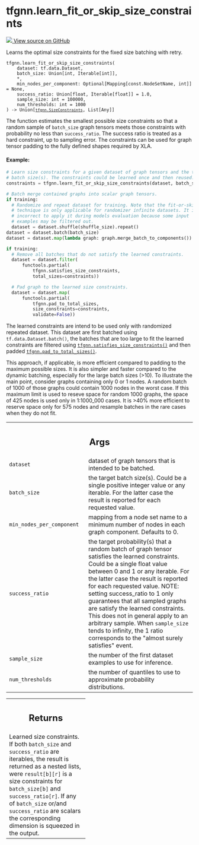 # tfgnn.learn_fit_or_skip_size_constraints

<!-- Insert buttons and diff -->

<a target="_blank" href="https://github.com/tensorflow/gnn/tree/master/tensorflow_gnn/graph/batching_utils.py#L257-L621">
<img src="https://www.tensorflow.org/images/GitHub-Mark-32px.png" /> View source
on GitHub </a>

Learns the optimal size constraints for the fixed size batching with retry.

<pre class="devsite-click-to-copy prettyprint lang-py tfo-signature-link">
<code>tfgnn.learn_fit_or_skip_size_constraints(
    dataset: tf.data.Dataset,
    batch_size: Union[int, Iterable[int]],
    *,
    min_nodes_per_component: Optional[Mapping[const.NodeSetName, int]] = None,
    success_ratio: Union[float, Iterable[float]] = 1.0,
    sample_size: int = 100000,
    num_thresholds: int = 1000
) -> Union[<a href="../tfgnn/SizeConstraints.md"><code>tfgnn.SizeConstraints</code></a>, List[Any]]
</code></pre>



<!-- Placeholder for "Used in" -->

The function estimates the smallest possible size constraints so that a random
sample of `batch_size` graph tensors meets those constraints with probability
no less than `success_ratio`. The success ratio is treated as a hard
constraint, up to sampling error. The constraints can be used for graph tensor
padding to the fully defined shapes required by XLA.

#### Example:



```python
# Learn size constraints for a given dataset of graph tensors and the target
# batch size(s). The constraints could be learned once and then reused.
constraints = tfgnn.learn_fit_or_skip_size_constraints(dataset, batch_size)

# Batch merge contained graphs into scalar graph tensors.
if training:
  # Randomize and repeat dataset for training. Note that the fit-or-skip
  # technique is only applicable for randomizer infinite datasets. It is
  # incorrect to apply it during models evaluation because some input
  # examples may be filtered out.
  dataset = dataset.shuffle(shuffle_size).repeat()
dataset = dataset.batch(batch_size)
dataset = dataset.map(lambda graph: graph.merge_batch_to_components())

if training:
  # Remove all batches that do not satisfy the learned constraints.
  dataset = dataset.filter(
      functools.partial(
          tfgnn.satisfies_size_constraints,
          total_sizes=constraints))

  # Pad graph to the learned size constraints.
  dataset = dataset.map(
      functools.partial(
          tfgnn.pad_to_total_sizes,
          size_constraints=constraints,
          validate=False))
```

The learned constraints are intend to be used only with randomized repeated
dataset. This dataset are first batched using `tf.data.Dataset.batch()`, the
batches that are too large to fit the learned constraints are filtered using
<a href="../tfgnn/satisfies_size_constraints.md"><code>tfgnn.satisfies_size_constraints()</code></a>
and then padded
<a href="../tfgnn/pad_to_total_sizes.md"><code>tfgnn.pad_to_total_sizes()</code></a>.

This approach, if applicable, is more efficient compared to padding to the
maximum possible sizes. It is also simpler and faster compared to the dynamic
batching, especially for the large batch sizes (>10).  To illustrate the main
point, consider graphs containing only 0 or 1 nodes. A random batch of 1000 of
those graphs could contain 1000 nodes in the worst case. If this maximum limit
is used to reseve space for random 1000 graphs, the space of 425 nodes is used
only in 1:1000_000 cases. It is >40% more efficient to reserve space only for
575 nodes and resample batches in the rare cases when they do not fit.


<!-- Tabular view -->
 <table class="responsive fixed orange">
<colgroup><col width="214px"><col></colgroup>
<tr><th colspan="2"><h2 class="add-link">Args</h2></th></tr>

<tr>
<td>
<code>dataset</code><a id="dataset"></a>
</td>
<td>
dataset of graph tensors that is intended to be batched.
</td>
</tr><tr>
<td>
<code>batch_size</code><a id="batch_size"></a>
</td>
<td>
the target batch size(s). Could be a single positive integer
value or any iterable. For the latter case the result is reported for each
requested value.
</td>
</tr><tr>
<td>
<code>min_nodes_per_component</code><a id="min_nodes_per_component"></a>
</td>
<td>
mapping from a node set name to a minimum number of
nodes in each graph component. Defaults to 0.
</td>
</tr><tr>
<td>
<code>success_ratio</code><a id="success_ratio"></a>
</td>
<td>
the target probability(s) that a random batch of graph tensor
satisfies the learned constraints. Could be a single float value between 0
and 1 or any iterable. For the latter case the result is reported for
each requested value. NOTE: setting success_ratio to 1 only guarantees
that all sampled graphs are satisfy the learned constraints. This does not
in general apply to an arbitrary sample. When <code>sample_size</code> tends to
infinity, the 1 ratio corresponds to the "almost surely satisfies" event.
</td>
</tr><tr>
<td>
<code>sample_size</code><a id="sample_size"></a>
</td>
<td>
the number of the first dataset examples to use for inference.
</td>
</tr><tr>
<td>
<code>num_thresholds</code><a id="num_thresholds"></a>
</td>
<td>
the number of quantiles to use to approximate probability
distributions.
</td>
</tr>
</table>

<!-- Tabular view -->

 <table class="responsive fixed orange">
<colgroup><col width="214px"><col></colgroup>
<tr><th colspan="2"><h2 class="add-link">Returns</h2></th></tr>
<tr class="alt">
<td colspan="2">
Learned size constraints. If both <code>batch_size</code> and <code>success_ratio</code> are
iterables, the result is returned as a nested lists, were <code>result[b][r]</code>
is a size constraints for <code>batch_size[b]</code> and <code>success_ratio[r]</code>. If any of
<code>batch_size</code> or/and <code>success_ratio</code> are scalars the corresponding dimension
is squeezed in the output.
</td>
</tr>

</table>

